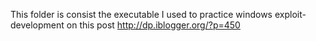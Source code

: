 This folder is consist the executable I used to practice windows exploit-development on this post http://dp.iblogger.org/?p=450
